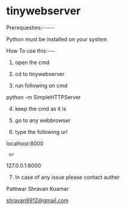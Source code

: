 # tinywebserver

Prerequesties:-----

Python must be installed on your system

How To use this:---
1. open the cmd

2. cd to tinywebserver

3. run following on cmd

python -m SimpleHTTPServer

4. keep the cmd as it is

5. go to any webbrowser

6. type the following url

localhost:8000

     or
     
127.0.0.1:8000

7. In case of any issue please contact auther

Pattiwar Shravan Kuamar

shravan9912@gmail.com

